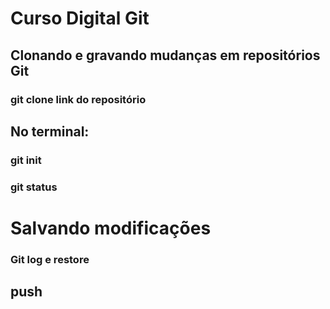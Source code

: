 # Curso Digital Git

## Clonando e gravando mudanças em repositórios Git

### git clone link do repositório

## No terminal: 
### git init
### git status

# Salvando modificações 

### Git log e restore

## push
